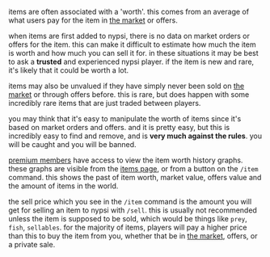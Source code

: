 <script>
  import DocsTemplate from "$lib/components/docs/DocsTemplate.svelte"
  import DocsHeader from '$lib/components/docs/DocsHeader.svelte';
  import ItemModal from "$lib/components/docs/ItemModal.svelte"
</script>

<DocsTemplate title='item worth / value' description="learn how item worth and value are determined in nypsi, including unvalued items, market manipulation, price history, and the best way to sell items." />

items are often associated with a 'worth'. this comes from an average of what users pay for the item in [the market](/docs/economy/market) or offers.

<DocsHeader header='h2' text="unvalued" />

when items are first added to nypsi, there is no data on market orders or offers for the item. this can make it difficult to estimate how much the item is worth and how much you can sell it for. in these situations it may be best to ask a **trusted** and experienced nypsi player. if the item is new and rare, it's likely that it could be worth a lot.

items may also be unvalued if they have simply never been sold on [the market](/docs/economy/market) or through offers before. this is rare, but does happen with some incredibly rare items that are just traded between players.

<DocsHeader header='h2' text="manipulation" />

you may think that it's easy to manipulate the worth of items since it's based on market orders and offers. and it is pretty easy, but this is incredibly easy to find and remove, and is **very much against the rules**. you will be caught and you will be banned.

<DocsHeader header='h2' text="history" />

[premium members](https://nypsi.xyz/docs/premium) have access to view the item worth history graphs. these graphs are visible from the [items page](https://nypsi.xyz/item), or from a button on the `/item` command. this shows the past of item worth, market value, offers value and the amount of items in the world.

<DocsHeader header='h2' text="sell price" />

the sell price which you see in the `/item` command is the amount you will get for selling an item to nypsi with `/sell`. this is usually not recommended unless the item is supposed to be sold, which would be things like `prey`, `fish`, `sellables`. for the majority of items, players will pay a higher price than this to buy the item from you, whether that be in [the market](/docs/economy/market), offers, or a private sale.
